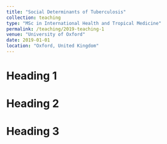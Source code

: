 ```yaml
---
title: "Social Determinants of Tuberculosis"
collection: teaching
type: "MSc in International Health and Tropical Medicine"
permalink: /teaching/2019-teaching-1
venue: "University of Oxford"
date: 2019-01-01
location: "Oxford, United Kingdom"
---
```


Heading 1
======

Heading 2
======

Heading 3
======
